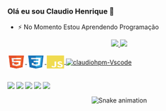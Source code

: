 ### Olá eu sou Claudio Henrique 👋

- ⚡ No Momento Estou Aprendendo Programação

<div align="center">
  
  <a href="https://github.com/claudiohpm">
  <img height="180em" src="https://github-readme-stats.vercel.app/api?username=claudiohpm&show_icons=true&theme=cobalt&include_all_commits=true&count_private=true"/>
  <img height="180em" src="https://github-readme-stats.vercel.app/api/top-langs/?username=claudiohpm&layout=compact&langs_count=7&theme=cobalt"/>
    
</div>
  
 
  <div style="display: inline_block"><br>
    
  <img align="center" alt="claudiohpm-HTML" height="30" width="40" src="https://raw.githubusercontent.com/devicons/devicon/master/icons/html5/html5-original.svg">
  <img align="center" alt="claudiohpm-CSS" height="30" width="40" src="https://raw.githubusercontent.com/devicons/devicon/master/icons/css3/css3-original.svg">
  <img align="center" alt="claudiohpm-Js" height="30" width="40" src="https://raw.githubusercontent.com/devicons/devicon/master/icons/javascript/javascript-plain.svg">
  <img align="center" alt="claudiohpm-Vscode" height="30" width="40" src="https://cdn.jsdelivr.net/gh/devicons/devicon/icons/vscode/vscode-original.svg" />
    
  </div>
  
  
##
  
  <div> 
  <a href="https://www.youtube.com/channel/UCd3Hjtgs6mDRjYbE_JaXHRg" target="_blank"><img src="https://img.shields.io/badge/YouTube-FF0000?style=for-the-badge&logo=youtube&logoColor=white" target="_blank"></a>
  <a href="https://www.instagram.com/c_henriquepires/" target="_blank"><img src="https://img.shields.io/badge/-Instagram-%23E4405F?style=for-the-badge&logo=instagram&logoColor=white" target="_blank"></a>
 <a href="https://discord.com/channels/Macloudy#0955" target="_blank"><img src="https://img.shields.io/badge/Discord-7289DA?style=for-the-badge&logo=discord&logoColor=white" target="_blank"></a> 
  <a href = "claudio.hpm@gmail.com"><img src="https://img.shields.io/badge/-Gmail-%23333?style=for-the-badge&logo=gmail&logoColor=white" target="_blank"></a>
  <a href="https://www.linkedin.com/in/claudio-henrique-562173269" target="_blank"><img src="https://img.shields.io/badge/-LinkedIn-%230077B5?style=for-the-badge&logo=linkedin&logoColor=white" target="_blank"></a> 
  
</div>
  
  <div align="center">

  ![Snake animation](https://github.com/danielbped/danielbped/blob/output/github-contribution-grid-snake.svg)
  

